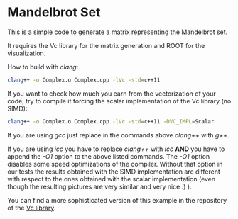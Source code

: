 Mandelbrot Set
=============

This is a simple code to generate a matrix representing the Mandelbrot set. 

It requires the Vc library for the matrix generation and ROOT for the visualization. 

How to build with _clang_:

```bash
clang++ -o Complex.o Complex.cpp -lVc -std=c++11
```

If you want to check how much you earn from the vectorization of your code, try to compile it forcing the scalar implementation of the Vc library (no SIMD):

```bash
clang++ -o Complex.o Complex.cpp -lVc -std=c++11 -DVC_IMPL=Scalar
```

If you are using _gcc_ just replace in the commands above _clang++_ with _g++_.

If you are using _icc_ you have to replace _clang++_ with _icc_ **AND** you have to append the _-O1_ option to the above listed commands. The _-O1_ option disables some speed optimizations of the compiler. Without that option in our tests the results obtained with the SIMD implementation are different with respect to the ones obtained with the scalar implementation (even though the resulting pictures are very similar and very nice :) ).    

You can find a more sophisticated version of this example in the repository of the [Vc library](http://code.compeng.uni-frankfurt.de/projects/vc). 
